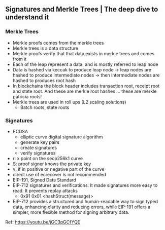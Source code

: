 ## Signatures and Merkle Trees | The deep dive to understand it

### Merkle Trees
- Merkle proofs comes from the merkle trees
- Merkle trees is a data structure
- Merkle proofs verify that that data exists in merkle trees and comes from it
- Each of the leap represent a data, and is mostly referred to leap node
- Data is hashed via keccak to produce leap node -> leap nodes are hashed to produce intermediate nodes -> then intermediate nodes are hashed to produces root hash
- In blockchains the block header includes transaction root, receipt root and state root. And these are merkle root hashes ... these are merkle patricia roots!
- Merkle trees are used in roll ups (L2 scaling solutions)
    - Batch roots, state roots
    
### Signatures
- ECDSA
    - elliptic curve digital signature algorithm
    - generate key pairs
    - create signatures
    - verify signatures
- r: x point on the secp256k1 curve 
- S: proof signer knows the private key
- v: if in positive or negative part of the curve
- direct use of ecrecover is not recommended
- EIP-191, Signed Data Standard
- EIP-712 signatures and verifications. It made signatures more easy to read. It prevents replay attacks
    - 0x91 0x01 <domain seperator> <hashStruct(message)>
- EIP-712 provides a structured and human-readable way to sign typed data, enhancing clarity and reducing errors, while EIP-191 offers a simpler, more flexible method for signing arbitrary data.    
 
Ref: https://youtu.be/jGC3pGCfYQE